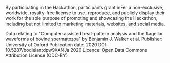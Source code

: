 By participating in the Hackathon, participants grant inFer a non-exclusive, worldwide, royalty-free license to use, reproduce, and publicly display their work for the sole purpose of promoting and showcasing the Hackathon, including but not limited to marketing materials, websites, and social media.


Data relating to "Computer-assisted beat-pattern analysis and the flagellar waveforms of bovine spermatozoa" by Benjamin J. Walker et al.
Publisher:
University of Oxford
Publication date:
2020
DOI:
10.5287/bodleian:dpw9XANJa
2020
Licence:
Open Data Commons Attribution License (ODC-BY)
